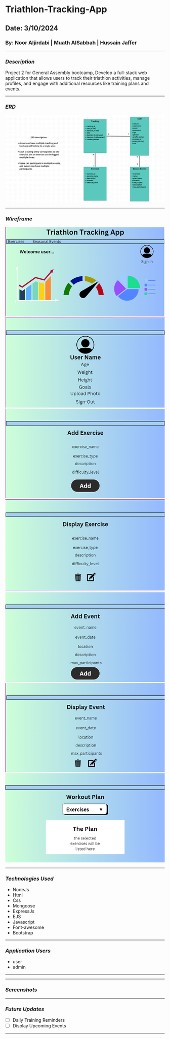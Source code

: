 # Triathlon-Tracking-App

## Date: 3/10/2024

### By: Noor Aljirdabi | Muath AlSabbah | Hussain Jaffer

---

### **_Description_**

Project 2 for General Assembly bootcamp, Develop a full-stack web application that allows users to track their triathlon activities, manage profiles, and engage with additional resources like training plans and events.

---

### **_ERD_**

<img src="pic/erd.png" alt="ERD">

---

### **_Wireframe_**

<img src="pic/mainPage.png" alt="mainPage">
<img src="pic/profile.png" alt="profile">
<img src="pic/addExercise.png" alt="addExercise">
<img src="pic/displayExercise.png" alt="displayExercise">
<img src="pic/addEvent.png" alt="addEvent">
<img src="pic/displayEvent.png" alt="displayEvent">
<img src="pic/trainingPlan.png" alt="trainingPlan">

---

### **_Technologies Used_**

- NodeJs
- Html
- Css
- Mongoose
- ExpressJs
- EJS
- Javascript
- Font-awesome
- Bootstrap

---
### **_Application Users_**

- user
- admin

---




---

### **_Screenshots_**

---

### **_Future Updates_**

- [ ] Daily Training Reminders
- [ ] Display Upcoming Events

---
